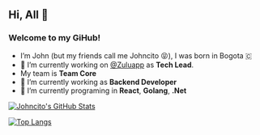 ## Hi, All 👋 

### Welcome to my **GiHub**!  

- I’m John (but my friends call me Johncito 😝), I was born in Bogota 🇨
- 🔭 I’m currently working on [@Zuluapp](https://github.com/zuluapp) as **Tech Lead**.
- My team is **Team Core**
- 👀 I’m currently working as **Backend Developer**
- 🌱 I’m currently programing in **React**, **Golang**, **.Net**

[![Johncito's GitHub Stats](https://github-readme-stats.vercel.app/api?username=john-zulu&count_private=true&show_icons=true&theme=dark&include_all_commits=true&show_owner=true)](https://github.com/john-zulu)

[![Top Langs](https://github-readme-stats.vercel.app/api/top-langs/?username=john-zulu&count_private=true&show_icons=true&theme=dark&include_all_commits=true&show_owner=true&langs_count=10&layout=compact)](https://github.com/john-zulu)
